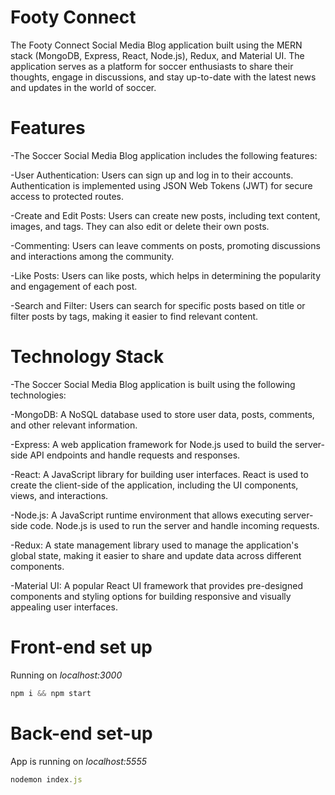 # Footy Connect 

The Footy Connect Social Media Blog application built using the MERN stack (MongoDB, Express, React, Node.js), Redux, and Material UI. The application serves as a platform for soccer enthusiasts to share their thoughts, engage in discussions, and stay up-to-date with the latest news and updates in the world of soccer.

# Features
-The Soccer Social Media Blog application includes the following features:

-User Authentication: Users can sign up and log in to their accounts. Authentication is implemented using JSON Web Tokens (JWT) for secure access to protected routes.

-Create and Edit Posts: Users can create new posts, including text content, images, and tags. They can also edit or delete their own posts.

-Commenting: Users can leave comments on posts, promoting discussions and interactions among the community.

-Like Posts: Users can like posts, which helps in determining the popularity and engagement of each post.

-Search and Filter: Users can search for specific posts based on title or filter posts by tags, making it easier to find relevant content.

# Technology Stack
-The Soccer Social Media Blog application is built using the following technologies:

-MongoDB: A NoSQL database used to store user data, posts, comments, and other relevant information.

-Express: A web application framework for Node.js used to build the server-side API endpoints and handle requests and responses.

-React: A JavaScript library for building user interfaces. React is used to create the client-side of the application, including the UI components, views, and interactions.

-Node.js: A JavaScript runtime environment that allows executing server-side code. Node.js is used to run the server and handle incoming requests.

-Redux: A state management library used to manage the application's global state, making it easier to share and update data across different components.

-Material UI: A popular React UI framework that provides pre-designed components and styling options for building responsive and visually appealing user interfaces.


# Front-end set up

Running on *localhost:3000*

```js
npm i && npm start
```

# Back-end set-up 
App is running on *localhost:5555*

```js
nodemon index.js
